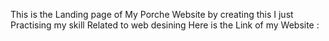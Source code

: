 This is the Landing page of My Porche
Website by creating this I just Practising my skill Related to web desining
Here is the Link of my Website : 

